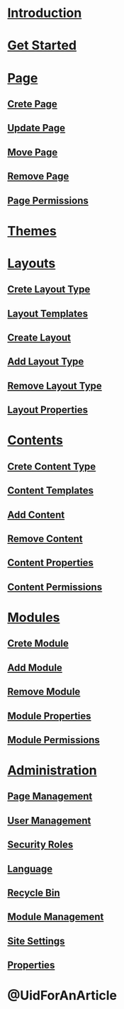 # [Introduction](intro.md)
# [Get Started](get-started.md)

# [Page](pages/index.md)
## [Crete Page](pages/create.md)
## [Update Page](pages/update.md)
## [Move Page](pages/move.md)
## [Remove Page](pages/remove.md)
## [Page Permissions](pages/permissions.md)

# [Themes](themes/index.md)

# [Layouts](layouts/index.md)
## [Crete Layout Type](layouts/create.md)
## [Layout Templates](layouts/templates.md)
## [Create Layout](layouts/create-layout.md)
## [Add Layout Type](layouts/add.md)
## [Remove Layout Type](layouts/remove.md)
## [Layout Properties](layouts/properties.md)

# [Contents](contents/index.md)
## [Crete Content Type](contents/create.md)
## [Content Templates](contents/templates.md)
## [Add Content](contents/add.md)
## [Remove Content](contents/remove.md)
## [Content Properties](contents/properties.md)
## [Content Permissions](contents/permissions.md)

# [Modules](modules/index.md)
## [Crete Module](modules/create.md)
## [Add Module](modules/add.md)
## [Remove Module](modules/remove.md)
## [Module Properties](modules/properties.md)
## [Module Permissions](modules/permissions.md)

# [Administration](admin/index.md)
## [Page Management](admin/page-management.md)
## [User Management](admin/user-management.md)
## [Security Roles](admin/security-roles.md)
## [Language](admin/language.md)
## [Recycle Bin](admin/recycle-bin.md)
## [Module Management](admin/module-management.md)
## [Site Settings](admin/site-settings.md)
## [Properties](admin/properties.md)





# @UidForAnArticle